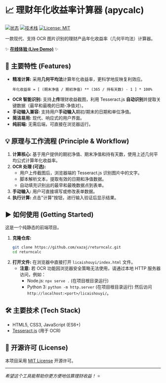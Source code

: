 # 📈 理财年化收益率计算器 (apycalc)

[![状态](https://img.shields.io/badge/状态-活跃-brightgreen)](https://returncalc.pages.dev/)
[![技术栈](https://img.shields.io/badge/技术栈-HTML_CSS_JS_Tesseract.js-blueviolet)](https://developer.mozilla.org/)
[![License: MIT](https://img.shields.io/badge/License-MIT-yellow.svg)](https://opensource.org/licenses/MIT)

一款现代、支持 OCR 图片识别的理财产品年化收益率（几何平均法）计算器。

✨ **[在线体验 (Live Demo)](https://returncalc.pages.dev/)** ✨

<!-- 
建议在此处添加一张计算器界面的截图或 GIF 动图
![计算器截图](screenshot.png) 
-->

## 🚀 主要特性 (Features)

*   **精准计算:** 采用**几何平均法**计算年化收益率，更科学地反映复利效应。
    ```
    年化收益率 = [ (期末净值 / 期初净值) ** (365 / 持有天数) - 1 ] * 100%
    ```
*   **OCR 智能识别:** 支持**上传**理财收益截图，利用 Tesseract.js **自动识别**并提取关键数据（最早和最晚的日期-净值对）。
*   **手动输入兼容:** 支持用户**手动输入**期初/期末的日期和单位净值。
*   **简洁易用:** 现代、响应式的用户界面。
*   **纯前端:** 无需后端，可直接在浏览器运行。

## 💡 原理与工作流程 (Principle & Workflow)

1.  **计算核心:** 基于用户提供的期初净值、期末净值和持有天数，使用上述几何平均公式计算年化收益率。
2.  **OCR 处理 (可选):**
    *   用户上传截图后，浏览器端的 Tesseract.js 识别图片中的文字。
    *   脚本解析文本，提取有效的日期和净值数据。
    *   自动填充识别出的最早和最晚数据点到表单。
3.  **手动输入:** 用户可直接填写或修改表单数据。
4.  **执行计算:** 点击"计算"按钮，进行输入验证后显示结果。

## ▶️ 如何使用 (Getting Started)

这是一个纯静态的前端项目。

1.  **克隆仓库:**
    ```bash
    git clone https://github.com/xazaj/returncalc.git
    cd returncalc
    ```
2.  **打开文件:**
    在浏览器中直接打开 `licaishouyi/index.html` 文件。
    *   **注意:** 若 OCR 功能因浏览器安全策略无法使用，请通过本地 HTTP 服务器访问，例如：
        *   Node.js: `npx serve .` (在项目根目录运行)
        *   Python 3: `python -m http.server` (在项目根目录运行)
        然后访问 `http://localhost:<port>/licaishouyi/`。

## 🛠️ 主要技术 (Tech Stack)

*   HTML5, CSS3, JavaScript (ES6+)
*   [Tesseract.js](https://github.com/naptha/tesseract.js) (用于 OCR)

## 📄 开源许可 (License)

本项目采用 [MIT License](LICENSE) 开源许可。

---

*希望这个工具能帮助你更方便地估算理财收益！* ⭐

